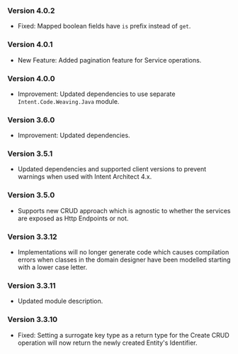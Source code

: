 ### Version 4.0.2

- Fixed: Mapped boolean fields have `is` prefix instead of `get`.

### Version 4.0.1

- New Feature: Added pagination feature for Service operations.

### Version 4.0.0

- Improvement: Updated dependencies to use separate `Intent.Code.Weaving.Java` module.

### Version 3.6.0

- Improvement: Updated dependencies.

### Version 3.5.1

- Updated dependencies and supported client versions to prevent warnings when used with Intent Architect 4.x.

### Version 3.5.0

- Supports new CRUD approach which is agnostic to whether the services are exposed as Http Endpoints or not.

### Version 3.3.12

- Implementations will no longer generate code which causes compilation errors when classes in the domain designer have been modelled starting with a lower case letter.

### Version 3.3.11

- Updated module description.

### Version 3.3.10

- Fixed: Setting a surrogate key type as a return type for the Create CRUD operation will now return the newly created Entity's Identifier.